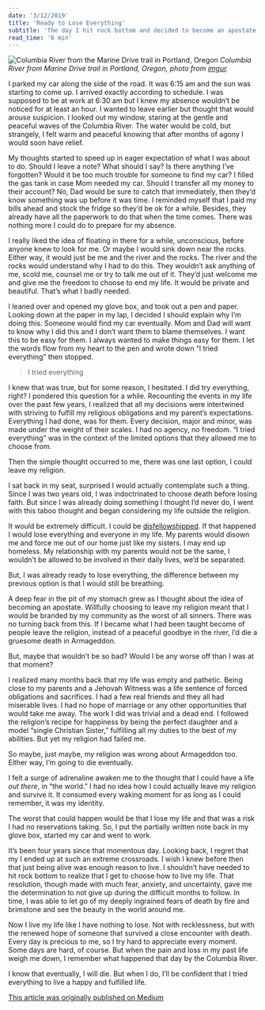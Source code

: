 ```yaml
---
date: '3/12/2019'
title: 'Ready to Lose Everything'
subtitle: 'The day I hit rock bottom and decided to become an apostate.'
read_time: '6 min'
---
```


![Columbia River from the Marine Drive trail in Portland, Oregon](/columbia-river.png=525x700)
_Columbia River from Marine Drive trail in Portland, Oregon, photo from [imgur](https://imgur.com/ZHzQH7V)._

I parked my car along the side of the road. It was 6:15 am and the sun was starting to come up. I arrived exactly according to schedule. I was supposed to be at work at 6:30 am but I knew my absence wouldn’t be noticed for at least an hour. I wanted to leave earlier but thought that would arouse suspicion. I looked out my window, staring at the gentle and peaceful waves of the Columbia River. The water would be cold, but strangely, I felt warm and peaceful knowing that after months of agony I would soon have relief.

My thoughts started to speed up in eager expectation of what I was about to do. Should I leave a note? What should I say? Is there anything I’ve forgotten? Would it be too much trouble for someone to find my car? I filled the gas tank in case Mom needed my car. Should I transfer all my money to their account? No, Dad would be sure to catch that immediately, then they’d know something was up before it was time. I reminded myself that I paid my bills ahead and stock the fridge so they’d be ok for a while. Besides, they already have all the paperwork to do that when the time comes. There was nothing more I could do to prepare for my absence.

I really liked the idea of floating in there for a while, unconscious, before anyone knew to look for me. Or maybe I would sink down near the rocks. Either way, it would just be me and the river and the rocks. The river and the rocks would understand why I had to do this. They wouldn’t ask anything of me, scold me, counsel me or try to talk me out of it. They’d just welcome me and give me the freedom to choose to end my life. It would be private and beautiful. That’s what I badly needed.

I leaned over and opened my glove box, and took out a pen and paper. Looking down at the paper in my lap, I decided I should explain why I’m doing this. Someone would find my car eventually. Mom and Dad will want to know why I did this and I don’t want them to blame themselves. I want this to be easy for them. I always wanted to make things easy for them. I let the words flow from my heart to the pen and wrote down “I tried everything” then stopped.

> I tried everything

I knew that was true, but for some reason, I hesitated. I did try everything, right? I pondered this question for a while. Recounting the events in my life over the past few years, I realized that all my decisions were intertwined with striving to fulfill my religious obligations and my parent’s expectations. Everything I had done, was for them. Every decision, major and minor, was made under the weight of their scales. I had no agency, no freedom. “I tried everything” was in the context of the limited options that they allowed me to choose from.

Then the simple thought occurred to me, there was one last option, I could leave my religion.

I sat back in my seat, surprised I would actually contemplate such a thing. Since I was two years old, I was indoctrinated to choose death before losing faith. But since I was already doing something I thought I’d never do, I went with this taboo thought and began considering my life outside the religion.

It would be extremely difficult. I could be [disfellowshipped](https://www.jwfacts.com/watchtower/disfellowship-shunning.php). If that happened I would lose everything and everyone in my life. My parents would disown me and force me out of our home just like my sisters. I may end up homeless. My relationship with my parents would not be the same, I wouldn’t be allowed to be involved in their daily lives, we’d be separated.

But, I was already ready to lose everything, the difference between my previous option is that I would still be breathing.

A deep fear in the pit of my stomach grew as I thought about the idea of becoming an apostate. Willfully choosing to leave my religion meant that I would be branded by my community as the worst of all sinners. There was no turning back from this. If I became what I had been taught become of people leave the religion, instead of a peaceful goodbye in the river, I’d die a gruesome death in Armageddon.

But, maybe that wouldn’t be so bad? Would I be any worse off than I was at that moment?

I realized many months back that my life was empty and pathetic. Being close to my parents and a Jehovah Witness was a life sentence of forced obligations and sacrifices. I had a few real friends and they all had miserable lives. I had no hope of marriage or any other opportunities that would take me away. The work I did was trivial and a dead end. I followed the religion’s recipe for happiness by being the perfect daughter and a model “single Christian Sister,” fulfilling all my duties to the best of my abilities. But yet my religion had failed me.

So maybe, just maybe, my religion was wrong about Armageddon too. Either way, I’m going to die eventually.

I felt a surge of adrenaline awaken me to the thought that I could have a life _out there_, in “the world.” I had no idea how I could actually leave my religion and survive it. It consumed every waking moment for as long as I could remember, it was my identity.

The worst that could happen would be that I lose my life and that was a risk I had no reservations taking. So, I put the partially written note back in my glove box, started my car and went to work.

It’s been four years since that momentous day. Looking back, I regret that my I ended up at such an extreme crossroads. I wish I knew before then that just being alive was enough reason to live. I shouldn’t have needed to hit rock bottom to realize that I get to choose how to live my life. That resolution, though made with much fear, anxiety, and uncertainty, gave me the determination to not give up during the difficult months to follow. In time, I was able to let go of my deeply ingrained fears of death by fire and brimstone and see the beauty in the world around me.

Now I live my life like I have nothing to lose. Not with recklessness, but with the renewed hope of someone that survived a close encounter with death. Every day is precious to me, so I try hard to appreciate every moment. Some days are hard, of course. But when the pain and loss in my past life weigh me down, I remember what happened that day by the Columbia River.

I know that eventually, I will die. But when I do, I’ll be confident that I tried everything to live a happy and fulfilled life.

[This article was originally published on Medium](https://medium.com/@christylaguardia/ready-to-lose-everything-2aa073759fc5)
